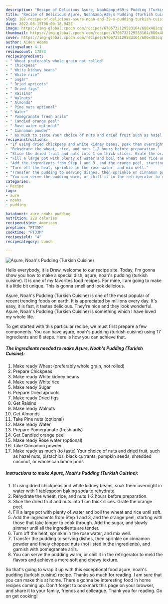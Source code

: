 ```yaml
---
description: "Recipe of Delicious Aşure, Noah&amp;#39;s Pudding (Turkish Cuisine)"
title: "Recipe of Delicious Aşure, Noah&amp;#39;s Pudding (Turkish Cuisine)"
slug: 187-recipe-of-delicious-asure-noah-and-39-s-pudding-turkish-cuisine
date: 2022-08-15T06:00:18.942Z
image: https://img-global.cpcdn.com/recipes/6706732129583104/680x482cq70/asure-noahs-pudding-turkish-cuisine-recipe-main-photo.jpg
thumbnail: https://img-global.cpcdn.com/recipes/6706732129583104/680x482cq70/asure-noahs-pudding-turkish-cuisine-recipe-main-photo.jpg
cover: https://img-global.cpcdn.com/recipes/6706732129583104/680x482cq70/asure-noahs-pudding-turkish-cuisine-recipe-main-photo.jpg
author: Aiden Adams
ratingvalue: 4.1
reviewcount: 17873
recipeingredient:
- " Wheat preferably whole grain not rolled"
- " Chickpeas"
- " White kidney beans"
- " White rice"
- " Sugar"
- " Dried apricots"
- " Dried figs"
- " Raisins"
- " Walnuts"
- " Almonds"
- " Pine nuts optional"
- " Water"
- " Pomegranate fresh arils"
- " Candied orange peel"
- " Rose water optional"
- " Cinnamon powder"
- " as much to taste Your choice of nuts and dried fruit such as hazel nuts pistachios black currants pumpkin seeds shredded coconut or whole cardamon pods"
recipeinstructions:
- "If using dried chickpeas and white kidney beans, soak them overnight in water with 1 tablespoon baking soda to rehydrate."
- "Rehydrate the wheat, rice, and nuts 1-2 hours before preparation."
- "Slice the dried fruit and nuts into 1 cm thick slices. Grate the orange peel."
- "Fill a large pot with plenty of water and boil the wheat and rice until soft."
- "Add the ingredients from Step 1 and 3, and the orange peel, starting with those that take longer to cook through. Add the sugar, and slowly simmer until all the ingredients are tender."
- "Turn off the heat, sprinkle in the rose water, and mix well."
- "Transfer the pudding to serving dishes, then sprinkle on cinnamon powder and finely chopped nuts (not listed in the ingredients), and garnish with pomegranate arils."
- "You can serve the pudding warm, or chill it in the refrigerator to meld the flavors and achieve a more soft and chewy texture."
categories:
- Recipe
tags:
- aure
- noahs
- pudding

katakunci: aure noahs pudding 
nutrition: 228 calories
recipecuisine: American
preptime: "PT35M"
cooktime: "PT33M"
recipeyield: "4"
recipecategory: Lunch

---
```



![Aşure, Noah&#39;s Pudding (Turkish Cuisine)](https://img-global.cpcdn.com/recipes/6706732129583104/680x482cq70/asure-noahs-pudding-turkish-cuisine-recipe-main-photo.jpg)

Hello everybody, it is Drew, welcome to our recipe site. Today, I'm gonna show you how to make a special dish, aşure, noah&#39;s pudding (turkish cuisine). It is one of my favorites food recipes. For mine, I am going to make it a little bit unique. This is gonna smell and look delicious.

Aşure, Noah&#39;s Pudding (Turkish Cuisine) is one of the most popular of recent trending foods on earth. It is appreciated by millions every day. It's easy, it is fast, it tastes delicious. They're nice and they look wonderful. Aşure, Noah&#39;s Pudding (Turkish Cuisine) is something which I have loved my whole life.




To get started with this particular recipe, we must first prepare a few components. You can have aşure, noah&#39;s pudding (turkish cuisine) using 17 ingredients and 8 steps. Here is how you can achieve that.

<!--inarticleads1-->

##### The ingredients needed to make Aşure, Noah&#39;s Pudding (Turkish Cuisine):

1. Make ready  Wheat (preferably whole grain, not rolled)
1. Prepare  Chickpeas
1. Make ready  White kidney beans
1. Make ready  White rice
1. Make ready  Sugar
1. Prepare  Dried apricots
1. Make ready  Dried figs
1. Get  Raisins
1. Make ready  Walnuts
1. Get  Almonds
1. Take  Pine nuts (optional)
1. Make ready  Water
1. Prepare  Pomegranate (fresh arils)
1. Get  Candied orange peel
1. Make ready  Rose water (optional)
1. Take  Cinnamon powder
1. Make ready  as much (to taste) Your choice of nuts and dried fruit, such as hazel nuts, pistachios, black currants, pumpkin seeds, shredded coconut, or whole cardamon pods




<!--inarticleads2-->

##### Instructions to make Aşure, Noah&#39;s Pudding (Turkish Cuisine):

1. If using dried chickpeas and white kidney beans, soak them overnight in water with 1 tablespoon baking soda to rehydrate.
1. Rehydrate the wheat, rice, and nuts 1-2 hours before preparation.
1. Slice the dried fruit and nuts into 1 cm thick slices. Grate the orange peel.
1. Fill a large pot with plenty of water and boil the wheat and rice until soft.
1. Add the ingredients from Step 1 and 3, and the orange peel, starting with those that take longer to cook through. Add the sugar, and slowly simmer until all the ingredients are tender.
1. Turn off the heat, sprinkle in the rose water, and mix well.
1. Transfer the pudding to serving dishes, then sprinkle on cinnamon powder and finely chopped nuts (not listed in the ingredients), and garnish with pomegranate arils.
1. You can serve the pudding warm, or chill it in the refrigerator to meld the flavors and achieve a more soft and chewy texture.




So that's going to wrap it up with this exceptional food aşure, noah&#39;s pudding (turkish cuisine) recipe. Thanks so much for reading. I am sure that you can make this at home. There's gonna be interesting food in home recipes coming up. Don't forget to bookmark this page on your browser, and share it to your family, friends and colleague. Thank you for reading. Go on get cooking!
